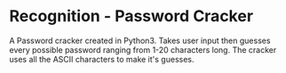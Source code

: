 # Recognition - Password Cracker

A Password cracker created in Python3. Takes user input then guesses every possible password ranging from 1-20 characters long. The cracker uses all the ASCII characters to make it's guesses. 